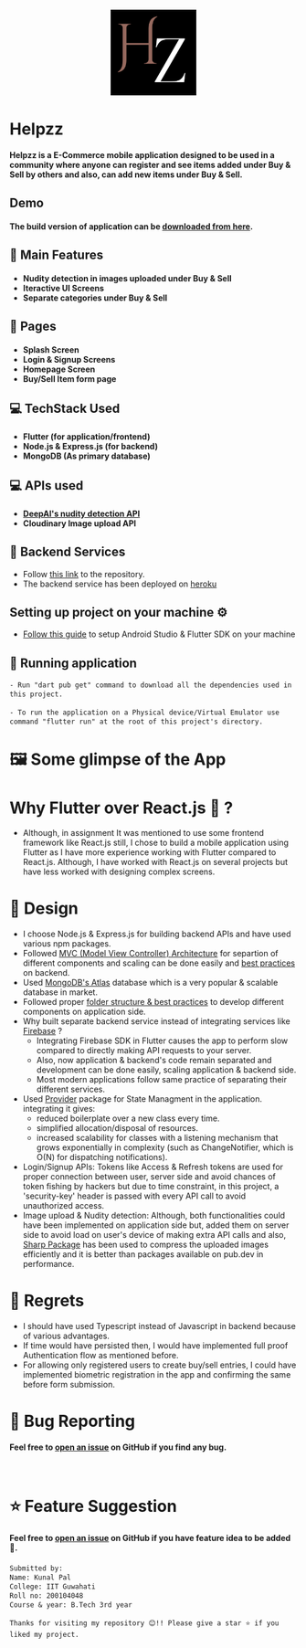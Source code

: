 <br />
<p align="center"><img src="./assets/images/app_logo.png" height="150"></p>

# Helpzz
#### Helpzz is a E-Commerce mobile application designed to be used in a community where anyone can register and see items added under Buy & Sell by others and also, can add new items under Buy & Sell.

## Demo
#### The build version of application can be [downloaded from here](https://iitgoffice-my.sharepoint.com/:u:/g/personal/k_pal_iitg_ac_in/EYmqWapzBUxKkBKVIoLg3-MB2hJEgCMwyug3wDrZfFhHow?e=BK9ssQ).

## 🧩 Main Features
#### <ul><li>Nudity detection in images uploaded under Buy & Sell</li><li>Iteractive UI Screens</li><li>Separate categories under Buy & Sell</li></ul>

## 📖 Pages
#### <ul><li>Splash Screen</li><li>Login & Signup Screens</li><li>Homepage Screen</li><li>Buy/Sell Item form page</li></ul>

## 💻 TechStack Used
#### <ul><li>Flutter (for application/frontend)</li><li>Node.js & Express.js (for backend)</li><li>MongoDB (As primary database)</li></ul>

## 💻 APIs used
#### <ul><li>[DeepAI's nudity detection API](https://deepai.org/machine-learning-model/nsfw-detector)</li><li>Cloudinary Image upload API</li></ul>

## 🍁 Backend Services
- Follow [this link](https://github.com/Kunalpal215/helpzz_backend) to the repository.
- The backend service has been deployed on [heroku](https://dashboard.heroku.com/)

## Setting up project on your machine ⚙️
- [Follow this guide](https://swciitg.notion.site/Day-1-f6ea19b1d7ff410e8ec03683772f4cd0) to setup Android Studio & Flutter SDK on your machine

## 🎪 Running application
```
- Run "dart pub get" command to download all the dependencies used in this project.

- To run the application on a Physical device/Virtual Emulator use command "flutter run" at the root of this project's directory.

```

# 🖼️ Some glimpse of the App

# Why Flutter over React.js 🤔 ?
- Although, in assignment It was mentioned to use some frontend framework like React.js still, I chose to build a mobile application using Flutter as I have more experience working with Flutter compared to React.js. Although, I have worked with React.js on several projects but have less worked with designing complex screens.

# 🎨 Design

- I choose Node.js & Express.js for building backend APIs and have used various npm packages.
- Followed [MVC (Model View Controller) Architecture](https://www.w3schools.in/mvc-architecture) for separtion of different components and scaling can be done easily and [best practices](https://github.com/goldbergyoni/nodebestpractices) on backend.
- Used [MongoDB's Atlas](https://www.mongodb.com/cloud/atlas/lp/try4?utm_source=bing&utm_campaign=search_bs_pl_evergreen_atlas_core_prosp-brand_gic-null_apac-in_ps-all_desktop_eng_lead&utm_term=mongodb%20atlas&utm_medium=cpc_paid_search&utm_ad=e&utm_ad_campaign_id=415204524&adgroup=1208363748749217&msclkid=469ecde79b84176ced50ae8523e6cc01) database which is a very popular & scalable database in market.
- Followed proper [folder structure & best practices](https://www.geeksforgeeks.org/flutter-file-structure/) to develop different components on application side.
- Why built separate backend service instead of integrating services like [Firebase](https://firebase.google.com/) ?
    - Integrating Firebase SDK in Flutter causes the app to perform slow compared to directly making API requests to your server.
    - Also, now application & backend's code remain separated and development can be done easily, scaling application & backend side.
    - Most modern applications follow same practice of separating their different services.
- Used [Provider](https://pub.dev/packages/provider) package for State Managment in the application. integrating it gives:
    - reduced boilerplate over a new class every time.
    - simplified allocation/disposal of resources.
    - increased scalability for classes with a listening mechanism that grows exponentially in complexity (such as ChangeNotifier, which is O(N) for dispatching notifications).
- Login/Signup APIs: Tokens like Access & Refresh tokens are used for proper connection between user, server side and avoid chances of token fishing by hackers but due to time constraint, in this project, a 'security-key' header is passed with every API call to avoid unauthorized access.
- Image upload & Nudity detection: Although, both functionalities could have been implemented on application side but, added them on server side to avoid load on user's device of making extra API calls and also, [Sharp Package](https://www.npmjs.com/package/sharp) has been used to compress the uploaded images efficiently and it is better than packages available on pub.dev in performance.

# 🧛 Regrets
- I should have used Typescript instead of Javascript in backend because of various advantages.
- If time would have persisted then, I would have implemented full proof Authentication flow as mentioned before.
- For allowing only registered users to create buy/sell entries, I could have implemented biometric registration in the app and confirming the same before form submission.

# 🐛 Bug Reporting
#### Feel free to [open an issue](https://github.com/Kunalpal215/helpzz/issues) on GitHub if you find any bug.

<br />

# ⭐ Feature Suggestion
#### Feel free to [open an issue](https://github.com/Kunalpal215/helpzz/issues) on GitHub if you have feature idea to be added 🙌.

```
Submitted by:
Name: Kunal Pal
College: IIT Guwahati
Roll no: 200104048
Course & year: B.Tech 3rd year

Thanks for visiting my repository 😊!! Please give a star ⭐ if you liked my project.
```